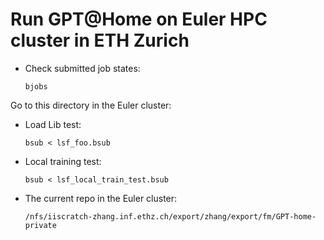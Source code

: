 # Run GPT@Home on Euler HPC cluster in ETH Zurich


- Check submitted job states:

      bjobs

Go to this directory in the Euler cluster:

- Load Lib test:

      bsub < lsf_foo.bsub

- Local training test:

      bsub < lsf_local_train_test.bsub


- The current repo in the Euler cluster:

      /nfs/iiscratch-zhang.inf.ethz.ch/export/zhang/export/fm/GPT-home-private 